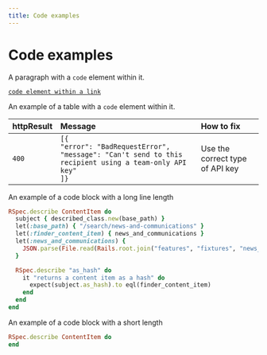 ```yaml
---
title: Code examples
---
```


# Code examples

A paragraph with a `code` element within it.

<a href="#"><code>code element within a link</code></a>

An example of a table with a `code` element within it.

<div class="table-container">
  <table>
    <thead>
      <tr>
        <th style="text-align:left">httpResult</th>
        <th style="text-align:left">Message</th>
        <th style="text-align:left">How to fix</th>
      </tr>
    </thead>
    <tbody>
      <tr>
        <td style="text-align:left"><code>400</code></td>
        <td style="text-align:left">
          <code>[{</code>
          <br />
          <code>"error": "BadRequestError",</code>
          <br />
          <code>"message": "Can't send to this recipient using a team-only API key"</code>
          <br />
          <code>]}</code>
        </td>
        <td style="text-align:left">Use the correct type of API key</td>
      </tr>
    </tbody>
  </table>
</div>

An example of a code block with a long line length

```ruby
RSpec.describe ContentItem do
  subject { described_class.new(base_path) }
  let(:base_path) { "/search/news-and-communications" }
  let(:finder_content_item) { news_and_communications }
  let(:news_and_communications) {
    JSON.parse(File.read(Rails.root.join("features", "fixtures", "news_and_communications.json")))
  }

  RSpec.describe "as_hash" do
    it "returns a content item as a hash" do
      expect(subject.as_hash).to eql(finder_content_item)
    end
  end
end
```

An example of a code block with a short length

```ruby
RSpec.describe ContentItem do
end
```
